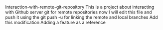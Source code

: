 Interaction-with-remote-git-repository
This is a project about interacting with Github server git for remote repositories
now I will edit this file and push it using the git push -u for linking the remote and local branches
Add this modification 
Adding a feature as a reference  
 
